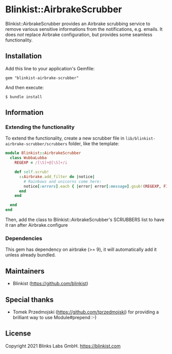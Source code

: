 # Blinkist::AirbrakeScrubber

Blinkist::AirbrakeScrubber provides an Airbrake scrubbing service to remove various sensitive informations from the notifications, e.g. emails. It does _not_ replace Airbrake configuration, but provides some seamless functionality.

## Installation

Add this line to your application's Gemfile:

    gem "blinkist-airbrake-scrubber"

And then execute:

    $ bundle install

## Information

### Extending the functionality

To extend the functionality, create a new scrubber file in `lib/blinkist-airbrake-scrubber/scrubbers` folder, like the template:

```ruby
module Blinkist::AirbrakeScrubber
  class WubbaLubba
    REGEXP = /[\S]+@[\S]+/i

    def self.scrub!
      ::Airbrake.add_filter do |notice|
        # Rainbows and unicorns come here:
        notice[:errors].each { |error| error[:message].gsub!(REGEXP, FILTERED) }
      end
    end

  end
end
```

Then, add the class to Blinkist::AirbrakeScrubber's SCRUBBERS list to have it ran after Airbrake.configure

### Dependencies

This gem has dependency on airbrake (>= 9), it will automatically add it unless already bundled.

## Maintainers

- Blinkist (https://github.com/blinkist)

## Special thanks

- Tomek Przedmojski (https://github.com/tprzedmojski) for providing a brilliant way to use Module#prepend :-)

## License

Copyright 2021 Blinks Labs GmbH. https://blinkist.com

